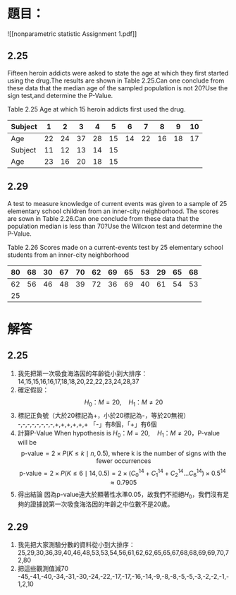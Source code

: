 # 題目：
![[nonparametric statistic Assignment 1.pdf]]
## 2.25
Fifteen heroin addicts were asked to state the age at which they first started using the drug.The results are shown in Table 2.25.Can one conclude from these data that the median age of the sampled population is not 20?Use the sign test,and determine the P-Value.

Table 2.25 Age at which 15 heroin addicts first used the drug.

| Subject | 1   | 2   | 3   | 4   | 5   | 6   | 7   | 8   | 9   | 10  |
| ------- | --- | --- | --- | --- | --- | --- | --- | --- | --- | --- |
| Age     | 22  | 24  | 37  | 28  | 15  | 14  | 22  | 16  | 18  | 17  |
| Subject | 11  | 12  | 13  | 14  | 15  |     |     |     |     |     |
| Age     | 23  | 16  | 20  | 18  | 15  |     |     |     |     |     |



## 2.29
A test to measure knowledge of current events was given to a sample of 25 elementary school children from an inner-city neighborhood. The scores are sown in Table 2.26.Can one conclude from these data that the population median is less than 70?Use the Wilcxon test and determine the P-Value.

Table 2.26 Scores made on a current-events test by 25 elementary school students from an inner-city neighborhood

| 80  | 68  | 30  | 67  | 70  | 62  | 69  | 65  | 53  | 29  | 65  | 68  |
| --- | --- | --- | --- | --- | --- | --- | --- | --- | --- | --- | --- |
| 62  | 56  | 46  | 48  | 39  | 72  | 36  | 69  | 40  | 61  | 54  | 53  |
| 25  |     |     |     |     |     |     |     |     |     |     |     |

# 解答
## 2.25
1. 我先把第一次吸食海洛因的年齡從小到大排序：
	14,15,15,16,16,17,18,18,20,22,22,23,24,28,37
2. 確定假設：
	$$H_0：M=20 ,\quad H_1：M\neq 20$$
3. 標記正負號（大於20標記為+，小於20標記為-，等於20無視）
	-,-,-,-,-,-,-,-,+,+,+,+,+,+
	「-」有8個，「+」有6個
4. 計算P-Value
	When hypothesis is $H_0：M=20 ,\quad H_1：M\neq 20$，P-value will be $$
\text{p-value}=2\times P(K\leq k \mid n,0.5),\;\text{where k is the number of signs with the fewer occurrences}$$
	$$\text{p-value}=2\times P(K\leq 6\mid 14,0.5)=2\times(C^{14}_0+C^{14}_1+C^{14}_2\ldots C^{14}_6)\times0.5^{14}\approx0.7905$$
5. 得出結論
	因為p-value遠大於顯著性水準0.05，故我們不拒絕$H_0$，我們沒有足夠的證據說第一次吸食海洛因的年齡之中位數不是20歲。



## 2.29
1. 我先把大家測驗分數的資料從小到大排序：
	25,29,30,36,39,40,46,48,53,53,54,56,61,62,62,65,65,67,68,68,69,69,70,72,80
2. 把這些觀測值減70
	-45,-41,-40,-34,-31,-30,-24,-22,-17,-17,-16,-14,-9,-8,-8,-5,-5,-3,-2,-2,-1,-1,2,10
